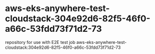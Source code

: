 # aws-eks-anywhere-test-cloudstack-304e92d6-82f5-46f0-a66c-53fdd73f71d2-73
repository for use with E2E test job aws-eks-anywhere-test-cloudstack:304e92d6-82f5-46f0-a66c-53fdd73f71d2-73
